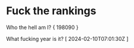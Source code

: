 # Fuck the rankings

Who the hell am I?
{ 198090 }

What fucking year is it?
[ 2024-02-10T07:01:30Z ]
